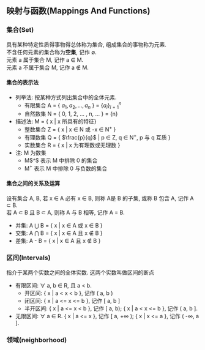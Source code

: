 ## 映射与函数(Mappings And Functions)

### 集合(Set)
具有某种特定性质得事物得总体称为集合, 组成集合的事物称为元素.  
不含任何元素的集合称为**空集**, 记作 $\emptyset$.  
元素 a 属于集合 M, 记作 a $\in$ M.  
元素 a 不属于集合 M, 记作 a $\notin$ M.  

#### 集合的表示法
- 列举法: 按某种方式列出集合中的全体元素.
  - 有限集合 A = { $a_1, a_2, ... ,a_n$ } = $\{a_i\}_{i=1}^n$
  - 自然数集 N = { 0, 1, 2, ... , n, ... } = {n}
- 描述法: M = { x | x 所具有的特征}
  - 整数集合 Z = { x | x $\in$ N 或 -x $\in$ N$^+$ }
  - 有理数集 Q = { $\frac{p}{q}$ | p $\in$ Z, q $\in$ N$^+$, p 与 q 互质 }
  - 实数集合 R = { x | x 为有理数或无理数 }
- 注: M 为数集
  - M$^$ 表示 M 中排除 0 的集合  
  - M$^+$ 表示 M 中排除 0 与负数的集合

#### 集合之间的关系及运算
设有集合 A, B, 若 x $\in$ A 必有 x $\in$ B, 则称 A是 B 的子集, 或称 B 包含 A, 记作 A $\subset$ B.  
若 A $\subset$ B 且 B $\subset$ A, 则称 A 与 B 相等, 记作 A = B.
- 并集: A $\bigcup$ B = { x | x $\in$ A 或 x $\in$ B }
- 交集: A $\bigcap$ B = { x | x $\in$ A 且 x $\notin$ B }
- 差集: A - B = { x | x $\in$ A 且 x $\notin$ B }

### 区间(Intervals)
指介于某两个实数之间的全体实数. 这两个实数叫做区间的断点  

- 有限区间: $\forall$ a, b $\in$ R, 且 a < b.
  - 开区间: { x | a < x < b }, 记作 ( a, b )  
  - 闭区间: { x | a <= x <= b }, 记作 [ a, b ]
  - 半开区间: { x | a <= x < b }, 记作 [ a, b); { x | a < x <= b }, 记作 ( a, b ].
- 无限区间: $\forall$ a $\in$ R. { x | a <= x }, 记作 [ a, +$\infty$ ); { x | x <= a }, 记作 ( -$\infty$, a ].

### 领域(neighborhood)
